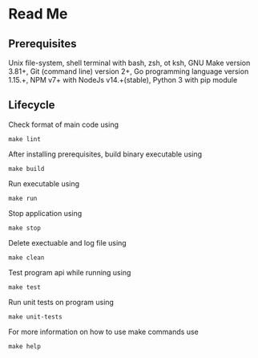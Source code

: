 # Read Me

## Prerequisites
Unix file-system, shell terminal with bash, zsh, ot ksh, GNU Make version 3.81+, Git (command line) version 2+, Go programming language version 1.15.+, NPM v7+ with NodeJs v14.+(stable), Python 3 with pip module

## Lifecycle
Check format of main code using
```
make lint
```
After installing prerequisites, build binary executable using
```
make build
```
Run executable using
```
make run
```
Stop application using
```
make stop
```
Delete exectuable and log file using 
```
make clean
```
Test program api while running using
```
make test
```
Run unit tests on program using
```
make unit-tests
```
For more information on how to use make commands use 
```
make help
```
